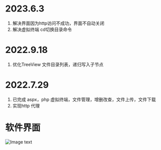 # 2023.6.3
1. 解决界面因为http访问不成功，界面不自动关闭
2. 解决虚拟终端 cd切换目录命令

# 2022.9.18
1. 优化TreeView 文件目录列表，递归写入子节点

# 2022.7.29 
1. 已完成 aspx，php  虚拟终端，文件管理，增删改查，文件上传，文件下载
2. 实现http 代理

# 软件界面
![Image text](https://github.com/wy876/img-folder/blob/main/1.png)


